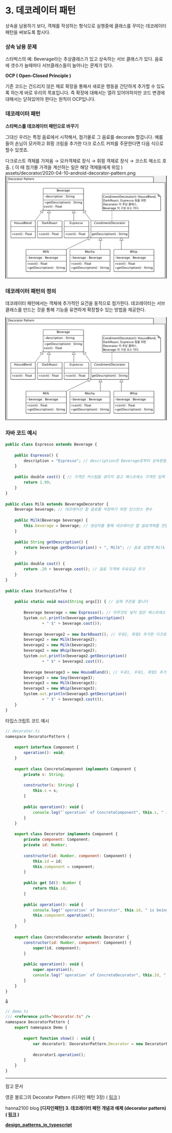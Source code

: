 # 3. 데코레이터 패턴

상속을 남용하기 보다, 객체를 작성하는 형식으로 실행중에 클래스를 꾸미는 데코레이터 패턴을 써보도록 합시다.

### 상속 남용 문제

스타벅스의 예: Beverage라는 추상클래스가 있고 상속하는 서브 클래스가 있다. 음료에 갯수가 늘때마다 서브클래스들이 늘어나는 문제가 있다.

**OCP ( Open-Closed Principle )**

기존 코드는 건드리지 않은 채로 확장을 통해서 새로운 행동을 간단하게 추가할 수 있도록 하는게 바로 우리의 목표입니다. 즉 확장에 대해서는 열려 있어야하지만 코드 변경에 대해서는 닫혀있어야 한다는 원칙이 OCP입니다.

### 데코레이터 패턴

**스타벅스를 데코레이터 패턴으로 바꾸기**

그대신 우리는 특정 음료에서 시작해서, 첨가물로 그 음료를 decorate 할겁니다. 예를 들어 손님이 모카하고 휘핑 크림을 추가한 다크 로스트 커피를 주문한다면 다음 식으로 할수 있겟죠.

다크로스트 객체를 가져옴 → 모카객체로 장식 → 휘핑 객체로 장식 → 코스트 메소드 호출. ( 이 때 첨가물 가격을 계산하는 일은 해당 객체들에게 위임 )
assets/decorator/2020-04-10-android-decorator-pattern.png
![20210126_225448.png](./assets/decorator/2020-04-10-android-decorator-pattern.png)

### 데코레이터 패턴의 정의

데코레이터 패턴에서는 객체에 추가적인 요건을 동적으로 첨가한다. 데코레이터는 서브클래스를 만드는 것을 통해 기능을 유연하게 확장할수 있는 방법을 제공한다.

![2020-04-10-android-decorator-pattern.png](./assets/decorator/2020-04-10-android-decorator-pattern.png)

### 자바 코드 예시

```jsx
public class Espresso extends Beverage {
  
	public Espresso() {
		description = "Espresso"; // description은 Beverage로부터 상속받음
	}
  
	public double cost() { // 가격은 커스텀을 생각치 않고 에스프레소 가격만 입력
		return 1.99;
	}
}

public class Milk extends BeverageDecorator {
	Beverage beverage; // 데코레이션 할 음료를 저장하기 위한 인스턴스 변수
    
	public Milk(Beverage beverage) {
		this.beverage = beverage; // 생성자를 통해 데코레이션 할 음료객체를 전달
	}
 
	public String getDescription() {
		return beverage.getDescription() + ", Milk"; // 음료 설명에 Milk 추가
	}
 
	public double cost() {
		return .20 + beverage.cost(); // 음료 가격에 우유요금 추가
	}
}

public class StarbuzzCoffee {
 
	public static void main(String args[]) { // 실제 주문을 합니다
    
		Beverage beverage = new Espresso(); // 아무것도 넣지 않은 에스프레소 주문
		System.out.println(beverage.getDescription() 
				+ " $" + beverage.cost());
 
		Beverage beverage2 = new DarkRoast(); // 우유2, 휘핑1 추가한 다크로스트
		beverage2 = new Milk(beverage2);
		beverage2 = new Milk(beverage2);
		beverage2 = new Whip(beverage2);
		System.out.println(beverage2.getDescription() 
				+ " $" + beverage2.cost());
 
		Beverage beverage3 = new HouseBlend(); // 두유1, 우유1, 휘핑1 추가한 하우스블랜드
		beverage3 = new Soy(beverage3);
		beverage3 = new Milk(beverage3);
		beverage3 = new Whip(beverage3);
		System.out.println(beverage3.getDescription() 
				+ " $" + beverage3.cost());
	}
}
```

타입스크립트 코드 예시

```jsx
// decorator.ts
namespace DecoratorPattern {

    export interface Component {
        operation(): void;
    }

    export class ConcreteComponent implements Component {
        private s: String;

        constructor(s: String) {
            this.s = s;
        }

        public operation(): void {
            console.log("`operation` of ConcreteComponent", this.s, " is being called!");
        }
    }

    export class Decorator implements Component {
        private component: Component;
        private id: Number;

        constructor(id: Number, component: Component) {
            this.id = id;
            this.component = component;
        }

        public get Id(): Number {
            return this.id;
        }

        public operation(): void {
            console.log("`operation` of Decorator", this.id, " is being called!");
            this.component.operation();
        }
    }

    export class ConcreteDecorator extends Decorator {
        constructor(id: Number, component: Component) {
            super(id, component);
        }

        public operation(): void {
            super.operation();
            console.log("`operation` of ConcreteDecorator", this.Id, " is being called!");
        }
    }
}
```

å

```jsx
// demo.ts
/// <reference path="decorator.ts" />
namespace DecoratorPattern {
	export namespace Demo {

		export function show() : void {
			var decorator1: DecoratorPattern.Decorator = new DecoratorPattern.ConcreteDecorator(1, new DecoratorPattern.ConcreteComponent("Comp1"));

			decorator1.operation();
		}
	}
}
```

---

참고 문서

영훈 블로그의 Decorator Pattern (디자인 패턴 3장) ( [링크](https://kimyounghoons.github.io/java/kotlin/android-decorator-pattern/) )

hanna2100 blog **[디자인패턴] 3. 데코레이터 패턴 개념과 예제 (decorator pattern) ( [링크](https://velog.io/@hanna2100/%EB%94%94%EC%9E%90%EC%9D%B8%ED%8C%A8%ED%84%B4-3.-%EB%8D%B0%EC%BD%94%EB%A0%88%EC%9D%B4%ED%84%B0-%ED%8C%A8%ED%84%B4-%EA%B0%9C%EB%85%90%EA%B3%BC-%EC%98%88%EC%A0%9C-decorator-pattern) )**

**[design_patterns_in_typescript](https://github.com/torokmark/design_patterns_in_typescript)**
